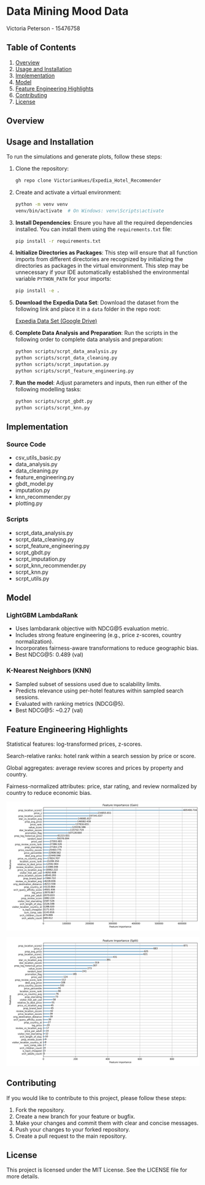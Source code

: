 # Data Mining Mood Data

Victoria Peterson - 15476758


## Table of Contents

1. [Overview](#overview)
2. [Usage and Installation](#usage-and-installation)
3. [Implementation](#implementation)
4. [Model](#model)
5. [Feature Engineering Highlights](#feature_engineering_highlights)
6. [Contributing](#contributing)
7. [License](#license)

## Overview



## Usage and Installation

To run the simulations and generate plots, follow these steps:

1. Clone the repository:

    ```sh
    gh repo clone VictorianHues/Expedia_Hotel_Recommender
    ```

2. Create and activate a virtual environment:

    ```sh
    python -m venv venv
    venv/bin/activate  # On Windows: venv\Scripts\activate
    ```

3. **Install Dependencies**: Ensure you have all the required dependencies installed. You can install them using the `requirements.txt` file:

    ```sh
    pip install -r requirements.txt
    ```

4. **Initialize Directories as Packages**: This step will ensure that all function imports from different directories are recognized by initializing the directories as packages in the virtual environment. This step may be unnecessary if your IDE automatically established the environmental variable `PYTHON_PATH` for your imports:

    ```sh
    pip install -e .
    ```

5. **Download the Expedia Data Set**: Download the dataset from the following link and place it in a ```data``` folder in the repo root:

    [Expedia Data Set (Google Drive)](https://drive.google.com/drive/folders/1KNmaIjdRvShXawcAUHKZcZH8bAGQ6fSO?usp=sharing)

6. **Complete Data Analysis and Preparation**: Run the scripts in the following order to complete data analysis and preparation:

    ```sh
    python scripts/scrpt_data_analysis.py
    python scripts/scrpt_data_cleaning.py
    python scripts/scrpt_imputation.py
    python scripts/scrpt_feature_engineering.py
    ```

7. **Run the model**: Adjust parameters and inputs, then run either of the following modelling tasks:

    ```sh
    python scripts/scrpt_gbdt.py
    python scripts/scrpt_knn.py
    ```

## Implementation

### Source Code

- csv_utils_basic.py
- data_analysis.py
- data_cleaning.py
- feature_engineering.py
- gbdt_model.py
- imputation.py
- knn_recommender.py
- plotting.py

### Scripts

- scrpt_data_analysis.py
- scrpt_data_cleaning.py
- scrpt_feature_engineering.py
- scrpt_gbdt.py
- scrpt_imputation.py
- scrpt_knn_recommender.py
- scrpt_knn.py
- scrpt_utils.py

## Model

### LightGBM LambdaRank

- Uses lambdarank objective with NDCG@5 evaluation metric.
- Includes strong feature engineering (e.g., price z-scores, country normalization).
- Incorporates fairness-aware transformations to reduce geographic bias.
- Best NDCG@5: 0.489 (val)

### K-Nearest Neighbors (KNN)

- Sampled subset of sessions used due to scalability limits.
- Predicts relevance using per-hotel features within sampled search sessions.
- Evaluated with ranking metrics (NDCG@5).
- Best NDCG@5: ~0.27 (val)

## Feature Engineering Highlights

Statistical features: log-transformed prices, z-scores.

Search-relative ranks: hotel rank within a search session by price or score.

Global aggregates: average review scores and prices by property and country.

Fairness-normalized attributes: price, star rating, and review normalized by country to reduce economic bias.

![Feature Importance Gain](https://github.com/VictorianHues/DataMining_Assignment2/blob/main/figs/model_eval/feature_importance_gain.png)

![Feature Importance Split](https://github.com/VictorianHues/DataMining_Assignment2/blob/main/figs/model_eval/feature_importance_split.png)

## Contributing

If you would like to contribute to this project, please follow these steps:

1. Fork the repository.
2. Create a new branch for your feature or bugfix.
3. Make your changes and commit them with clear and concise messages.
4. Push your changes to your forked repository.
5. Create a pull request to the main repository.

## License

This project is licensed under the MIT License. See the LICENSE file for more details.